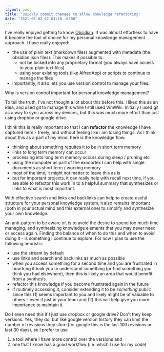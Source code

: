```yaml
---
layout: post
title: "Quickly commit changes to allow knowledge refactoring"
date: "2021-01-02 07:01:10 -0500"
---
```


I've really enjoyed getting to know [Obsidian](https://obsidian.md). It was almost effortless to have it become the tool of choice for my personal knowledge management approach. I have really enjoyed:

* the use of plain text (markdown files) augmented with metadata (the obsidian json files). This makes it possible to:
  * not be locked into any proprietary format (you always have access to your plain text files)
  * using your existing tools (like AlfredApp) or scripts to continue to manage the files
* importantly, it also lets you use version control to manage your files.

Why is version control important for personal knowledge management?

To tell the truth, I've not thought a lot about this before this. I liked this as an idea, and used git to manage this while I still used VimWiki. Initially I used git as a way to sync across my devices, but this was much more effort than just using dropbox or google drive.

I think this is really important so that I can **refactor** the knowledge I have captured here - freely, and without feeling like i am losing things. As I think about this as a part of my mind, here is the knowledge flow:

- thinking about something requires it to be in short term memory
- links to long term memory can occur
- processing into long term memory occurs during sleep / pruning etc
- using the computer as part of the exocortex I can help with single documents as short term / working memory
- most of the time, it might not matter to leave this as is
- but for important projects, it can really help with recall next time, if you are able to refactor this work in to a helpful summary that synthesizes or links to what is most important.

With effective search and links and backlinks can help to create useful structure for your personal knowledge system, it also remains important (both in your actual mind and this external one) to simplify and synthesize your own knowledge. 

An anti-pattern to be aware of, is to avoid the desire to spend too much time managing, and synthesizing knowledge elements that you may never need or access again. Finding the balance of when to do this and when to avoid doing it - is something I continue to explore. For now I plan to use the following heuristic:

- use the stream by default
- use links and search and backlinks as much as possible
- when you access something for a second time and you are frustrated in how long it took you to understand something (or find something you think you had elsewhere), then this is likely an area that would benefit from a synthesis.
- refactor this knowledge if you become frustrated again in the future
- if routinely accessing it, consider extending it to be *something public* since this (1) seems important to you and likely might be of valuable to others - even if just in your team and (2) this will help give you more importance to maintain it.

Do I even need this if I just use dropbox or google drive? Don't they keep versions. Yes, they do, but like google version history they can limit the number of revisions they store (for google this is the last 100 revisions or last 30 days), so I prefer to use 

1. a tool where I have more control over the versions and
2. one that I know has a good workflow (i.e. which I use for my code)



